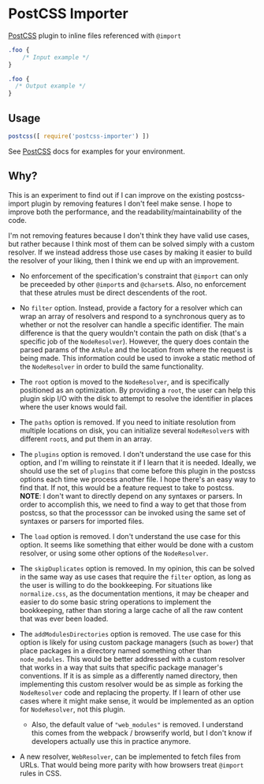 # PostCSS Importer

[PostCSS] plugin to inline files referenced with `@import`

[PostCSS]: https://github.com/postcss/postcss
[ci-img]:  https://travis-ci.org/aoberoi/postcss-importer.svg
[ci]:      https://travis-ci.org/aoberoi/postcss-importer

```css
.foo {
    /* Input example */
}
```

```css
.foo {
  /* Output example */
}
```

## Usage

```js
postcss([ require('postcss-importer') ])
```

See [PostCSS] docs for examples for your environment.

## Why?

This is an experiment to find out if I can improve on the existing postcss-import plugin by removing features I don't
feel make sense. I hope to improve both the performance, and the readability/maintainability of the code.

I'm not removing features because I don't think they have valid use cases, but rather because I think most of them can
be solved simply with a custom resolver. If we instead address those use cases by making it easier to build the resolver
of your liking, then I think we end up with an improvement.

*  No enforcement of the specification's constraint that `@import` can only be preceeded by other `@import`s and
   `@charset`s. Also, no enforcement that these atrules must be direct descendents of the root.

*  No `filter` option. Instead, provide a factory for a resolver which can wrap an array of resolvers and respond to a
   synchronous query as to whether or not the resolver can handle a specific identifier. The main difference is that
   the query wouldn't contain the path on disk (that's a specific job of the `NodeResolver`). However, the query does
   contain the parsed params of the `AtRule` and the location from where the request is being made. This information
   could be used to invoke a static method of the `NodeResolver` in order to build the same functionality.

*  The `root` option is moved to the `NodeResolver`, and is specifically positioned as an optimization. By providing a
   `root`, the user can help this plugin skip I/O with the disk to attempt to resolve the identifier in places where the
   user knows would fail.

*  The `paths` option is removed. If you need to initiate resolution from multiple locations on disk, you can initialize
   several `NodeResolver`s with different `root`s, and put them in an array.

*  The `plugins` option is removed. I don't understand the use case for this option, and I'm willing to reinstate it if
   I learn that it is needed. Ideally, we should use the set of `plugins` that come before this plugin in the postcss
   options each time we process another file. I hope there's an easy way to find that. If not, this would be a feature
   request to take to postcss. **NOTE**: I don't want to directly depend on any syntaxes or parsers. In order to
   accomplish this, we need to find a way to get that those from postcss, so that the processsor can be invoked using
   the same set of syntaxes or parsers for imported files.

*  The `load` option is removed. I don't understand the use case for this option. It seems like something that either
   would be done with a custom resolver, or using some other options of the `NodeResolver`.

*  The `skipDuplicates` option is removed. In my opinion, this can be solved in the same way as use cases that require
   the `filter` option, as long as the user is willing to do the bookkeeping. For situations like `normalize.css`, as
   the documentation mentions, it may be cheaper and easier to do some basic string operations to implement the
   bookkeeping, rather than storing a large cache of all the raw content that was ever been loaded.

*  The `addModulesDirectories` option is removed. The use case for this option is likely for using custom package
   managers (such as `bower`) that place packages in a directory named something other than `node_modules`. This would
   be better addressed with a custom resolver that works in a way that suits that specific package manager's
   conventions. If it is as simple as a differently named directory, then implementing this custom resolver would be
   as simple as forking the `NodeResolver` code and replacing the property. If I learn of other use cases where it
   might make sense, it would be implemented as an option for `NodeResolver`, not this plugin.

   *  Also, the default value of `"web_modules"` is removed. I understand this comes from the webpack / browserify
      world, but I don't know if developers actually use this in practice anymore.

*  A new resolver, `WebResolver`, can be implemented to fetch files from URLs. That would being more parity with how
   browsers treat `@import` rules in CSS.
